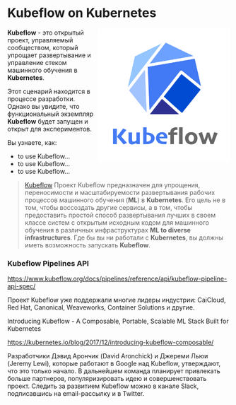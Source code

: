 # Kubeflow on Kubernetes #

<img align="right" src="./assets/kubeflow.jpg" width="300">

**Kubeflow** - это открытый проект, управляемый сообществом, который упрощает развертывание и управление стеком машинного обучения в **Kubernetes**.

Этот сценарий находится в процессе разработки. Однако вы увидите, что функциональный экземпляр **Kubeflow** будет запущен и открыт для экспериментов. 

Вы узнаете, как:

- to use Kubeflow...
- to use Kubeflow...
- to use Kubeflow...

> [Kubeflow](https://www.kubeflow.org/) Проект Kubeflow предназначен для упрощения, переносимости и масштабируемости развертывания рабочих процессов машинного обучения (**ML**) в **Kubernetes**. Его цель не в том, чтобы воссоздать другие сервисы, а в том, чтобы предоставить простой способ развертывания лучших в своем классе систем с открытым исходным кодом для машинного обучения в различных инфраструктурах **ML to diverse infrastructures**. Где бы вы ни работали с **Kubernetes**, вы должны иметь возможность запускать **Kubeflow**.

### Kubeflow Pipelines API

https://www.kubeflow.org/docs/pipelines/reference/api/kubeflow-pipeline-api-spec/

Проект Kubeflow уже поддержали многие лидеры индустрии: CaiCloud, Red Hat, Canonical, Weaveworks, Container Solutions и другие.

Introducing Kubeflow - A Composable, Portable, Scalable ML Stack Built for Kubernetes

https://kubernetes.io/blog/2017/12/introducing-kubeflow-composable/

Разработчики Дэвид Арончик (David Aronchick) и Джереми Льюи (Jeremy Lewi), которые работают в Google над Kubeflow, утверждают, что это только начало. В дальнейшем команда планирует привлекать больше партнеров, популяризировать идею и совершенствовать проект. Следить за развитием Kubeflow можно в канале Slack, подписавшись на email-рассылку и в Twitter.
